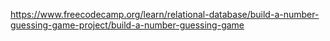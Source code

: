 https://www.freecodecamp.org/learn/relational-database/build-a-number-guessing-game-project/build-a-number-guessing-game
